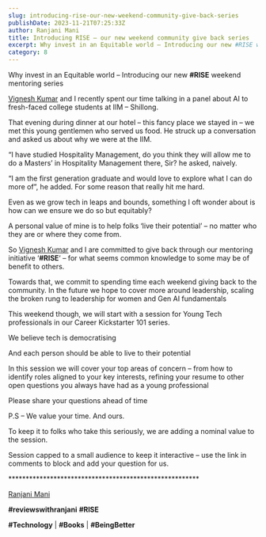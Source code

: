 ```yaml
---
slug: introducing-rise-our-new-weekend-community-give-back-series
publishDate: 2023-11-21T07:25:33Z
author: Ranjani Mani
title: Introducing RISE – our new weekend community give back series 
excerpt: Why invest in an Equitable world – Introducing our new #RISE weekend mentoring series Vignesh Kumar and I recently spent our time talking in a panel about AI to fresh-faced college students at IIM – Shillong. That evening during dinner at our hotel – this fancy place we stayed in – we met this young  ... 
category: 8
---
```


Why invest in an Equitable world – Introducing our new **#RISE** weekend mentoring series

[Vignesh Kumar](https://www.linkedin.com/feed/#) and I recently spent our time talking in a panel about AI to fresh-faced college students at IIM – Shillong.

That evening during dinner at our hotel – this fancy place we stayed in – we met this young gentlemen who served us food. He struck up a conversation and asked us about why we were at the IIM.

“I have studied Hospitality Management, do you think they will allow me to do a Masters’ in Hospitality Management there, Sir? he asked, naively.

“I am the first generation graduate and would love to explore what I can do more of”, he added. For some reason that really hit me hard.

Even as we grow tech in leaps and bounds, something I oft wonder about is how can we ensure we do so but equitably?

A personal value of mine is to help folks ‘live their potential’ – no matter who they are or where they come from.

So [Vignesh Kumar](https://www.linkedin.com/feed/#) and I are committed to give back through our mentoring initiative ‘**#RISE**‘ – for what seems common knowledge to some may be of benefit to others.

Towards that, we commit to spending time each weekend giving back to the community. In the future we hope to cover more around leadership, scaling the broken rung to leadership for women and Gen AI fundamentals

This weekend though, we will start with a session for Young Tech professionals in our Career Kickstarter 101 series.

We believe tech is democratising

And each person should be able to live to their potential

In this session we will cover your top areas of concern – from how to identify roles aligned to your key interests, refining your resume to other open questions you always have had as a young professional

Please share your questions ahead of time

P.S – We value your time. And ours.

To keep it to folks who take this seriously, we are adding a nominal value to the session.

Session capped to a small audience to keep it interactive – use the link in comments to block and add your question for us.

\*\*\*\*\*\*\*\*\*\*\*\*\*\*\*\*\*\*\*\*\*\*\*\*\*\*\*\*\*\*\*\*\*\*\*\*\*\*\*\*\*\*\*\*\*\*\*\*\*\*\*\*\*\*\*

[Ranjani Mani](https://www.linkedin.com/feed/#)

**#reviewswithranjani** **#RISE**

**#Technology** | **#Books** | **#BeingBetter**
